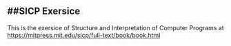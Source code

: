 ##SICP Exersice
-----
This is the exersice of Structure and Interpretation of Computer Programs at https://mitpress.mit.edu/sicp/full-text/book/book.html 
